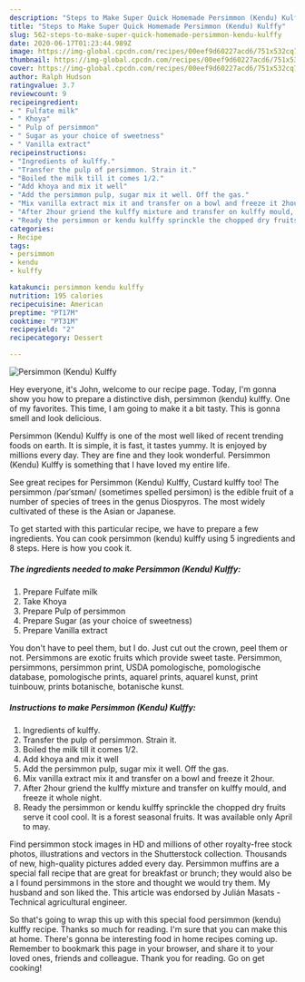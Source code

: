```yaml
---
description: "Steps to Make Super Quick Homemade Persimmon (Kendu) Kulffy"
title: "Steps to Make Super Quick Homemade Persimmon (Kendu) Kulffy"
slug: 562-steps-to-make-super-quick-homemade-persimmon-kendu-kulffy
date: 2020-06-17T01:23:44.989Z
image: https://img-global.cpcdn.com/recipes/00eef9d60227acd6/751x532cq70/persimmon-kendu-kulffy-recipe-main-photo.jpg
thumbnail: https://img-global.cpcdn.com/recipes/00eef9d60227acd6/751x532cq70/persimmon-kendu-kulffy-recipe-main-photo.jpg
cover: https://img-global.cpcdn.com/recipes/00eef9d60227acd6/751x532cq70/persimmon-kendu-kulffy-recipe-main-photo.jpg
author: Ralph Hudson
ratingvalue: 3.7
reviewcount: 9
recipeingredient:
- " Fulfate milk"
- " Khoya"
- " Pulp of persimmon"
- " Sugar as your choice of sweetness"
- " Vanilla extract"
recipeinstructions:
- "Ingredients of kulffy."
- "Transfer the pulp of persimmon. Strain it."
- "Boiled the milk till it comes 1/2."
- "Add khoya and mix it well"
- "Add the persimmon pulp, sugar mix it well. Off the gas."
- "Mix vanilla extract mix it and transfer on a bowl and freeze it 2hour."
- "After 2hour griend the kulffy mixture and transfer on kulffy mould, and freeze it whole night."
- "Ready the persimmon or kendu kulffy sprinckle the chopped dry fruits serve it cool cool. It is a forest seasonal fruits. It was available only April to may."
categories:
- Recipe
tags:
- persimmon
- kendu
- kulffy

katakunci: persimmon kendu kulffy 
nutrition: 195 calories
recipecuisine: American
preptime: "PT17M"
cooktime: "PT31M"
recipeyield: "2"
recipecategory: Dessert

---
```



![Persimmon (Kendu) Kulffy](https://img-global.cpcdn.com/recipes/00eef9d60227acd6/751x532cq70/persimmon-kendu-kulffy-recipe-main-photo.jpg)

Hey everyone, it's John, welcome to our recipe page. Today, I'm gonna show you how to prepare a distinctive dish, persimmon (kendu) kulffy. One of my favorites. This time, I am going to make it a bit tasty. This is gonna smell and look delicious.

Persimmon (Kendu) Kulffy is one of the most well liked of recent trending foods on earth. It is simple, it is fast, it tastes yummy. It is enjoyed by millions every day. They are fine and they look wonderful. Persimmon (Kendu) Kulffy is something that I have loved my entire life.

See great recipes for Persimmon (Kendu) Kulffy, Custard kulffy too! The persimmon /pərˈsɪmən/ (sometimes spelled persimon) is the edible fruit of a number of species of trees in the genus Diospyros. The most widely cultivated of these is the Asian or Japanese.


To get started with this particular recipe, we have to prepare a few ingredients. You can cook persimmon (kendu) kulffy using 5 ingredients and 8 steps. Here is how you cook it.

<!--inarticleads1-->

##### The ingredients needed to make Persimmon (Kendu) Kulffy:

1. Prepare  Fulfate milk
1. Take  Khoya
1. Prepare  Pulp of persimmon
1. Prepare  Sugar (as your choice of sweetness)
1. Prepare  Vanilla extract


You don&#39;t have to peel them, but I do. Just cut out the crown, peel them or not. Persimmons are exotic fruits which provide sweet taste. Persimmon, persimmons, persimmon print, USDA pomologische, pomologische database, pomologische prints, aquarel prints, aquarel kunst, print tuinbouw, prints botanische, botanische kunst. 

<!--inarticleads2-->

##### Instructions to make Persimmon (Kendu) Kulffy:

1. Ingredients of kulffy.
1. Transfer the pulp of persimmon. Strain it.
1. Boiled the milk till it comes 1/2.
1. Add khoya and mix it well
1. Add the persimmon pulp, sugar mix it well. Off the gas.
1. Mix vanilla extract mix it and transfer on a bowl and freeze it 2hour.
1. After 2hour griend the kulffy mixture and transfer on kulffy mould, and freeze it whole night.
1. Ready the persimmon or kendu kulffy sprinckle the chopped dry fruits serve it cool cool. It is a forest seasonal fruits. It was available only April to may.


Find persimmon stock images in HD and millions of other royalty-free stock photos, illustrations and vectors in the Shutterstock collection. Thousands of new, high-quality pictures added every day. Persimmon muffins are a special fall recipe that are great for breakfast or brunch; they would also be a I found persimmons in the store and thought we would try them. My husband and son liked the. This article was endorsed by Julián Masats - Technical agricultural engineer. 

So that's going to wrap this up with this special food persimmon (kendu) kulffy recipe. Thanks so much for reading. I'm sure that you can make this at home. There's gonna be interesting food in home recipes coming up. Remember to bookmark this page in your browser, and share it to your loved ones, friends and colleague. Thank you for reading. Go on get cooking!
